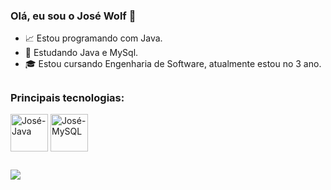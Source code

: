 ### Olá, eu sou o José Wolf 👋

- 📈 Estou programando com Java.
- 📘 Estudando Java e MySql.
- 🎓 Estou cursando Engenharia de Software, atualmente estou no 3 ano.

##

### Principais tecnologias:
<div>
  <img align = "center" alt = "José-Java" width = "60" heigth = "50" src="https://cdn.jsdelivr.net/gh/devicons/devicon/icons/java/java-original-wordmark.svg" />
  <img align = "center" alt = "José-MySQL" width = "60" heigth = "50" src="https://cdn.jsdelivr.net/gh/devicons/devicon/icons/mysql/mysql-original-wordmark.svg" />
</div>

## 

<div>
  <a href="mailto:https://mail.google.com/mail/u/0/#label/MensagemIMPORTANTE%2FGitHub" target="_blank">
    <img src="https://img.shields.io/badge/Gmail-D14836?style=for-the-badge&logo=gmail&logoColor=white" target="_blank">
  </a>
</div>
